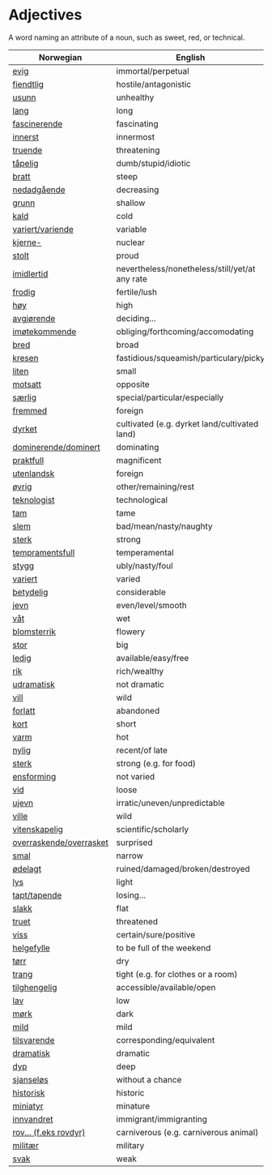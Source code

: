 # Adjectives

A word naming an attribute of a noun, such as sweet, red, or technical.

| Norwegian | English |
| --- | --- |
| [evig](https://www.ordnett.no/search?language=no&phrase=evig) | immortal/perpetual |
| [fiendtlig](https://www.ordnett.no/search?language=no&phrase=fiendtlig) | hostile/antagonistic |
| [usunn](https://www.ordnett.no/search?language=no&phrase=usunn) | unhealthy |
| [lang](https://www.ordnett.no/search?language=no&phrase=lang) | long |
| [fascinerende](https://www.ordnett.no/search?language=no&phrase=fascinerende) | fascinating |
| [innerst](https://www.ordnett.no/search?language=no&phrase=innerst) | innermost |
| [truende](https://www.ordnett.no/search?language=no&phrase=truende) | threatening |
| [tåpelig](https://www.ordnett.no/search?language=no&phrase=tåpelig) | dumb/stupid/idiotic |
| [bratt](https://www.ordnett.no/search?language=no&phrase=bratt) | steep |
| [nedadgående](https://www.ordnett.no/search?language=no&phrase=nedadgående) | decreasing |
| [grunn](https://www.ordnett.no/search?language=no&phrase=grunn) | shallow |
| [kald](https://www.ordnett.no/search?language=no&phrase=kald) | cold |
| [variert/variende](https://www.ordnett.no/search?language=no&phrase=variert/variende) | variable |
| [kjerne-](https://www.ordnett.no/search?language=no&phrase=kjerne-) | nuclear |
| [stolt](https://www.ordnett.no/search?language=no&phrase=stolt) | proud |
| [imidlertid](https://www.ordnett.no/search?language=no&phrase=imidlertid) | nevertheless/nonetheless/still/yet/at any rate |
| [frodig](https://www.ordnett.no/search?language=no&phrase=frodig) | fertile/lush |
| [høy](https://www.ordnett.no/search?language=no&phrase=høy) | high |
| [avgjørende](https://www.ordnett.no/search?language=no&phrase=avgjørende) | deciding... |
| [imøtekommende](https://www.ordnett.no/search?language=no&phrase=imøtekommende) | obliging/forthcoming/accomodating |
| [bred](https://www.ordnett.no/search?language=no&phrase=bred) | broad |
| [kresen](https://www.ordnett.no/search?language=no&phrase=kresen) | fastidious/squeamish/particulary/picky |
| [liten](https://www.ordnett.no/search?language=no&phrase=liten) | small |
| [motsatt](https://www.ordnett.no/search?language=no&phrase=motsatt) | opposite |
| [særlig](https://www.ordnett.no/search?language=no&phrase=særlig) | special/particular/especially |
| [fremmed](https://www.ordnett.no/search?language=no&phrase=fremmed) | foreign |
| [dyrket](https://www.ordnett.no/search?language=no&phrase=dyrket) | cultivated (e.g. dyrket land/cultivated land) |
| [dominerende/dominert](https://www.ordnett.no/search?language=no&phrase=dominerende/dominert) | dominating |
| [praktfull](https://www.ordnett.no/search?language=no&phrase=praktfull) | magnificent |
| [utenlandsk](https://www.ordnett.no/search?language=no&phrase=utenlandsk) | foreign |
| [øvrig](https://www.ordnett.no/search?language=no&phrase=øvrig) | other/remaining/rest |
| [teknologist](https://www.ordnett.no/search?language=no&phrase=teknologist) | technological |
| [tam](https://www.ordnett.no/search?language=no&phrase=tam) | tame |
| [slem](https://www.ordnett.no/search?language=no&phrase=slem) | bad/mean/nasty/naughty |
| [sterk](https://www.ordnett.no/search?language=no&phrase=sterk) | strong |
| [tempramentsfull](https://www.ordnett.no/search?language=no&phrase=tempramentsfull) | temperamental |
| [stygg](https://www.ordnett.no/search?language=no&phrase=stygg) | ubly/nasty/foul |
| [variert](https://www.ordnett.no/search?language=no&phrase=variert) | varied |
| [betydelig](https://www.ordnett.no/search?language=no&phrase=betydelig) | considerable |
| [jevn](https://www.ordnett.no/search?language=no&phrase=jevn) | even/level/smooth |
| [våt](https://www.ordnett.no/search?language=no&phrase=våt) | wet |
| [blomsterrik](https://www.ordnett.no/search?language=no&phrase=blomsterrik) | flowery |
| [stor](https://www.ordnett.no/search?language=no&phrase=stor) | big |
| [ledig](https://www.ordnett.no/search?language=no&phrase=ledig) | available/easy/free |
| [rik](https://www.ordnett.no/search?language=no&phrase=rik) | rich/wealthy |
| [udramatisk](https://www.ordnett.no/search?language=no&phrase=udramatisk) | not dramatic |
| [vill](https://www.ordnett.no/search?language=no&phrase=vill) | wild |
| [forlatt](https://www.ordnett.no/search?language=no&phrase=forlatt) | abandoned |
| [kort](https://www.ordnett.no/search?language=no&phrase=kort) | short |
| [varm](https://www.ordnett.no/search?language=no&phrase=varm) | hot |
| [nylig](https://www.ordnett.no/search?language=no&phrase=nylig) | recent/of late |
| [sterk](https://www.ordnett.no/search?language=no&phrase=sterk) | strong (e.g. for food) |
| [ensforming](https://www.ordnett.no/search?language=no&phrase=ensforming) | not varied |
| [vid](https://www.ordnett.no/search?language=no&phrase=vid) | loose |
| [ujevn](https://www.ordnett.no/search?language=no&phrase=ujevn) | irratic/uneven/unpredictable |
| [ville](https://www.ordnett.no/search?language=no&phrase=ville) | wild |
| [vitenskapelig](https://www.ordnett.no/search?language=no&phrase=vitenskapelig) | scientific/scholarly |
| [overraskende/overrasket](https://www.ordnett.no/search?language=no&phrase=overraskende/overrasket) | surprised |
| [smal](https://www.ordnett.no/search?language=no&phrase=smal) | narrow |
| [ødelagt](https://www.ordnett.no/search?language=no&phrase=ødelagt) | ruined/damaged/broken/destroyed |
| [lys](https://www.ordnett.no/search?language=no&phrase=lys) | light |
| [tapt/tapende](https://www.ordnett.no/search?language=no&phrase=tapt/tapende) | losing... |
| [slakk](https://www.ordnett.no/search?language=no&phrase=slakk) | flat |
| [truet](https://www.ordnett.no/search?language=no&phrase=truet) | threatened |
| [viss](https://www.ordnett.no/search?language=no&phrase=viss) | certain/sure/positive |
| [helgefylle](https://www.ordnett.no/search?language=no&phrase=helgefylle) | to be full of the weekend |
| [tørr](https://www.ordnett.no/search?language=no&phrase=tørr) | dry |
| [trang](https://www.ordnett.no/search?language=no&phrase=trang) | tight (e.g. for clothes or a room) |
| [tilghengelig](https://www.ordnett.no/search?language=no&phrase=tilghengelig) | accessible/available/open |
| [lav](https://www.ordnett.no/search?language=no&phrase=lav) | low |
| [mørk](https://www.ordnett.no/search?language=no&phrase=mørk) | dark |
| [mild](https://www.ordnett.no/search?language=no&phrase=mild) | mild |
| [tilsvarende](https://www.ordnett.no/search?language=no&phrase=tilsvarende) | corresponding/equivalent |
| [dramatisk](https://www.ordnett.no/search?language=no&phrase=dramatisk) | dramatic |
| [dyp](https://www.ordnett.no/search?language=no&phrase=dyp) | deep |
| [sjanseløs](https://www.ordnett.no/search?language=no&phrase=sjanseløs) | without a chance |
| [historisk](https://www.ordnett.no/search?language=no&phrase=historisk) | historic |
| [miniatyr](https://www.ordnett.no/search?language=no&phrase=miniatyr) | minature |
| [innvandret](https://www.ordnett.no/search?language=no&phrase=innvandret) | immigrant/immigranting |
| [rov... (f.eks rovdyr)](https://www.ordnett.no/search?language=no&phrase=rov...%20(f.eks%20rovdyr)) | carniverous (e.g. carniverous animal) |
| [militær](https://www.ordnett.no/search?language=no&phrase=militær) | military |
| [svak](https://www.ordnett.no/search?language=no&phrase=svak) | weak |

